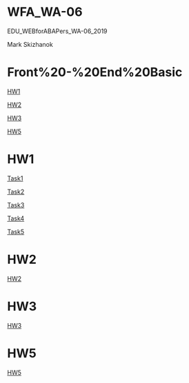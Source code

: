 # WFA_WA-06
EDU_WEBforABAPers_WA-06_2019

Mark Skizhanok

# Front%20-%20End%20Basic

[HW1](#hw1)

[HW2](#hw2)

[HW3](#hw3)

[HW5](#hw5)

# <a name="hw1">HW1</a>
[Task1](https://markskizhanok.github.io/WFA_WA-06/Front%20-%20End%20Basic/HW1/Task1/index.html)

[Task2](https://markskizhanok.github.io/WFA_WA-06/Front%20-%20End%20Basic/HW1/Task2/index.html)

[Task3](https://markskizhanok.github.io/WFA_WA-06/Front%20-%20End%20Basic/HW1/Task3/index.html)

[Task4](https://markskizhanok.github.io/WFA_WA-06/Front%20-%20End%20Basic/HW1/Task4/index.html)

[Task5](https://markskizhanok.github.io/WFA_WA-06/Front%20-%20End%20Basic/HW1/Task5/index.html)

# <a name="hw2">HW2</a>
[HW2](https://markskizhanok.github.io/WFA_WA-06/Front%20-%20End%20Basic/HW2/index.html)

# <a name="hw3">HW3</a>
[HW3](https://markskizhanok.github.io/WFA_WA-06/Front%20-%20End%20Basic/HW3/index.html)

# <a name="hw5">HW5</a>
[HW5](https://markskizhanok.github.io/WFA_WA-06/Front%20-%20End%20Basic/HW5/index.html)
